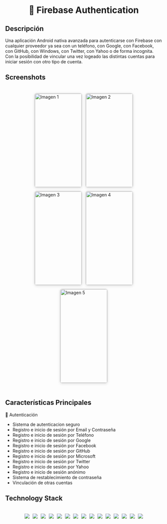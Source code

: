 <div align="center">
<h1 align="center">📱 Firebase Authentication</h1>
</div>

## Descripción

Una aplicación Android nativa avanzada para autenticarse con Firebase con cualquier proveedor ya sea con un teléfono, con Google, con Facebook, con GitHub, con Windows, con Twitter, con Yahoo o de forma incognita. Con la posibilidad de vincular una vez logeado las distintas cuentas para iniciar sesión con otro tipo de cuenta.

## Screenshots

  <div style="display: flex; justify-content: center; align-items: center; flex-wrap: wrap; gap: 10px; padding: 20px;">
      <img src="https://imgur.com/ufu4sB2.png" alt="Imagen 1" style="width: 150px; height: 300px; border: 2px solid #ddd; border-radius: 8px; box-shadow: 0 2px 8px rgba(0,0,0,0.1);">
      <img src="https://imgur.com/jr0CUju.png" alt="Imagen 2" style="width: 150px; height: 300px; border: 2px solid #ddd; border-radius: 8px; box-shadow: 0 2px 8px rgba(0,0,0,0.1);">
      <img src="https://imgur.com/YzbIAc9.png" alt="Imagen 3" style="width: 150px; height: 300px; border: 2px solid #ddd; border-radius: 8px; box-shadow: 0 2px 8px rgba(0,0,0,0.1);">
      <img src="https://imgur.com/Ho55vaJ.png" alt="Imagen 4" style="width: 150px; height: 300px; border: 2px solid #ddd; border-radius: 8px; box-shadow: 0 2px 8px rgba(0,0,0,0.1);">
      <img src="https://imgur.com/oWUpzsQ.png" alt="Imagen 5" style="width: 150px; height: 300px; border: 2px solid #ddd; border-radius: 8px; box-shadow: 0 2px 8px rgba(0,0,0,0.1);">

  </div>

## Características Principales

📱 Autenticación

* Sistema de autenticacion seguro
* Registro e inicio de sesión por Email y Contraseña
* Registro e inicio de sesión por Teléfono
* Registro e inicio de sesión por Google
* Registro e inicio de sesión por Facebook
* Registro e inicio de sesión por GitHub
* Registro e inicio de sesión por Microsoft
* Registro e inicio de sesión por Twitter
* Registro e inicio de sesión por Yahoo
* Registro e inicio de sesión anónimo
* Sistema de restablecimiento de contraseña
* Vinculación de otras cuentas

## Technology Stack

<div style="display: flex; justify-content: center; align-items: center; flex-wrap: wrap; gap: 10px; padding: 20px;">

<img src="https://img.shields.io/badge/Kotlin-8A2BE2">
<img src="https://img.shields.io/badge/Jetpack%20Compose-8A2BE2">
<img src="https://img.shields.io/badge/Material%203-8A2BE2">

<img src="https://img.shields.io/badge/MVVM-8A2BE2">
<img src="https://img.shields.io/badge/Clean%20Architecture-8A2BE2">
<img src="https://img.shields.io/badge/Repository%20Pattern-8A2BE2">
<img src="https://img.shields.io/badge/Domain%20Pattern-8A2BE2">
<img src="https://img.shields.io/badge/Hilt%20Dagger-8A2BE2">

<img src="https://img.shields.io/badge/Kotlin%20Coroutines-8A2BE2">
<img src="https://img.shields.io/badge/StateFlow-8A2BE2">
<img src="https://img.shields.io/badge/Kotlin%20Gradle%20DSL-8A2BE2">
  
<img src="https://img.shields.io/badge/Firebase-8A2BE2">
<img src="https://img.shields.io/badge/Authentication-8A2BE2">  
<img src="https://img.shields.io/badge/Crashlytics-8A2BE2">

<img src="https://img.shields.io/badge/Claude%20AI-8A2BE2">

</div>
